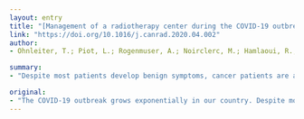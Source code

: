 ```yaml
---
layout: entry
title: "[Management of a radiotherapy center during the COVID-19 outbreak: The experience of the Mulhouse hospital centre (France)]"
link: "https://doi.org/10.1016/j.canrad.2020.04.002"
author:
- Ohnleiter, T.; Piot, L.; Rogenmuser, A.; Noirclerc, M.; Hamlaoui, R.; Grandgirard, A.

summary:
- "Despite most patients develop benign symptoms, cancer patients are at risk of a severe form of the disease. Radiotherapy centres are a potential contamination place due to the number of patients treated and staff present. Their organization during the outbreak period aims to ensure continuity of care while limiting the risk of death from COVID-19. The ability to perform diagnostic tests in all suspect patients would also allow us to refine our procedures."

original:
- "The COVID-19 outbreak grows exponentially in our country. Despite most of patients develops benign symptoms, cancer patients are at risk of a severe form of the disease. Radiotherapy centres are a potential contamination place due to the number of patients treated and staff present. Their organization during the outbreak period aims to ensure continuity of care while limiting the risk of death from COVID-19. In the radiotherapy department of Mulhouse hospital (France), we pointed five points out: protection of medical and paramedical staff, protection of patients undergoing treatment, detection of patients suspected of being infected by SARS-CoV-2 and their management, reorganization of the patient circuit and measures regarding the quality management. This reflection, which began at the beginning of the outbreak in our city, allows us to preserve the access to radiotherapy treatments by anticipating the risk of spreading the virus. Through biweekly meetings, we continue to adapt to the epidemic in our department, considering our material resources. The ability to perform diagnostic tests in all suspect patients would also allow us to refine our procedures."
---
```


